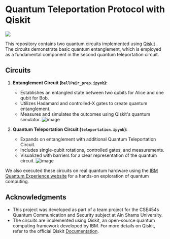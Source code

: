 # Quantum Teleportation Protocol with Qiskit
<img src="https://media.giphy.com/media/cW55zyF7dJAf6/giphy.gif"/>

This repository contains two quantum circuits implemented using [Qiskit](https://www.ibm.com/quantum/qiskit) . The circuits demonstrate basic quantum entanglement, which is employed as a fundamental component in the second quantum teleportation circuit. 


## Circuits

1. **Entanglement Circuit (`bellPair_prep.ipynb`):**
   - Establishes an entangled state between two qubits for Alice and one qubit for Bob.
   - Utilizes Hadamard and controlled-X gates to create quantum entanglement.
   - Measures and simulates the outcomes using Qiskit's quantum simulator.
   ![image](https://github.com/pwn3xt/QuantumTeleportation/assets/62956414/3497c8b6-8da3-4e4d-b2c2-1c7a5cdfaf68)

2. **Quantum Teleportation Circuit (`teleportation.ipynb`):**
   - Expands on entanglement with additional Quantum Teleportation Circuit.
   - Includes single-qubit rotations, controlled gates, and measurements.
   - Visualized with barriers for a clear representation of the quantum circuit.
   ![image](https://github.com/pwn3xt/QuantumTeleportation/assets/62956414/e8068178-13bd-4538-ae30-7c1acd0f68c2)


We also executed these circuits on real quantum hardware using the [IBM Quantum Experience website](https://quantum.ibm.com/) for a hands-on exploration of quantum computing.

## Acknowledgments

- This project was developed as part of a team project for the CSE454s Quantum Communication and Security subject at Ain Shams University.
- The circuits are implemented using Qiskit, an open-source quantum computing framework developed by IBM. For more details on Qiskit, refer to the official Qiskit [Documentation](https://docs.quantum.ibm.com/).

